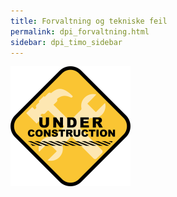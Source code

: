 ```yaml
---
title: Forvaltning og tekniske feil
permalink: dpi_forvaltning.html
sidebar: dpi_timo_sidebar
---
```


![](/images/dpi/underarbeide.png)